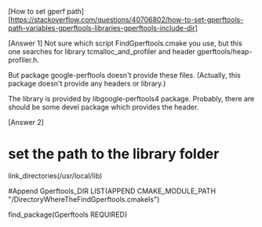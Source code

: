 [How to set gperf path][https://stackoverflow.com/questions/40706802/how-to-set-gperftools-path-variables-gperftools-libraries-gperftools-include-dir]

[Answer 1]
Not sure which script FindGperftools.cmake you use, but this one searches for library tcmalloc_and_profiler and header gperftools/heap-profiler.h.

But package google-perftools doesn't provide these files. (Actually, this package doesn't provide any headers or library.)

The library is provided by libgoogle-perftools4 package. Probably, there are should be some devel package which provides the header.


[Answer 2]
# set the path to the library folder
link_directories(/usr/local/lib)

#Append Gperftools_DIR 
LIST(APPEND CMAKE_MODULE_PATH "/DirectoryWhereTheFindGperftools.cmakeIs")

find_package(Gperftools REQUIRED)


